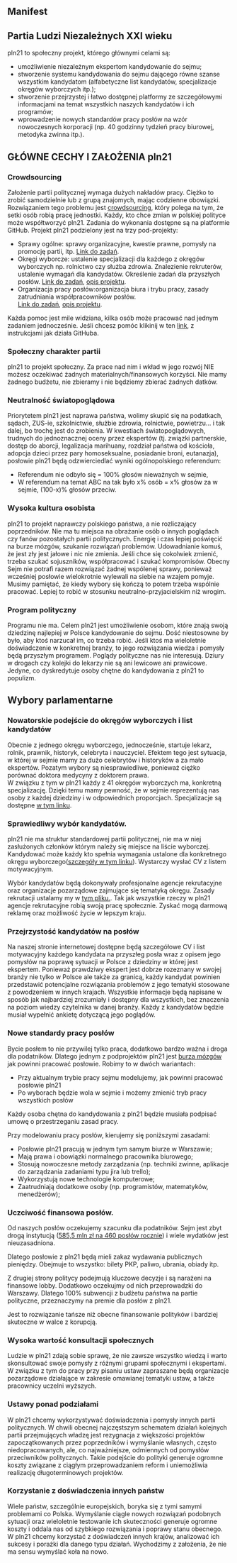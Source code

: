 ## Manifest

## Partia Ludzi Niezależnych XXI wieku
pln21 to społeczny projekt, którego głównymi celami są:

- umożliwienie niezależnym ekspertom kandydowanie do sejmu;
- stworzenie systemu kandydowania do sejmu dającego równe szanse wszystkim kandydatom (alfabetyczne list kandydatów, specjalizacje okręgów wyborczych itp.);
- stworzenie przejrzystej i łatwo dostępnej platformy ze szczegółowymi informacjami
 na temat wszystkich naszych kandydatów i ich programów;
- wprowadzenie nowych standardów pracy posłów na wzór nowoczesnych korporacji (np. 40 godzinny tydzień pracy biurowej, metodyka zwinna itp.).

## GŁÓWNE CECHY I ZAŁOŻENIA pln21

### Crowdsourcing

Założenie partii politycznej wymaga dużych nakładów pracy. Ciężko to zrobić samodzielnie lub z grupą znajomych, mając codzienne obowiązki. Rozwiązaniem tego problemu jest [crowdsourcing](https://pl.wikipedia.org/wiki/Crowdsourcing), który polega na tym, że setki osób robią pracę jednostki. 
Każdy, kto chce zmian w polskiej polityce może współtworzyć pln21. Zadania do 
wykonania dostępne są na platformie GitHub. Projekt pln21 podzielony jest na trzy pod-projekty:

* Sprawy ogólne: sprawy organizacyjne, kwestie prawne, pomysły na promocję partii, itp. [Link do zadań](https://github.com/PartiaLudziNiezaleznych21/PLN21/issues).
* Okręgi wyborcze: ustalenie specjalizacji dla każdego z okręgów wyborczych np. rolnictwo czy służba zdrowia. 
Znalezienie rekruterów, ustalenie wymagań dla kandydatów. Określenie zadań dla przyszłych posłów.
 [Link do zadań](https://github.com/PartiaLudziNiezaleznych21/OkregiWyborcze/issues), [opis projektu](https://github.com/PartiaLudziNiezaleznych21/OkregiWyborcze).
* Organizacja pracy posłów:organizacja biura i trybu pracy, zasady zatrudniania współpracowników posłów.  
  [Link do zadań](https://github.com/PartiaLudziNiezaleznych21/PracaPoslow/issues), [opis projektu](https://github.com/PartiaLudziNiezaleznych21/PracaPoslow).

Każda pomoc jest mile widziana, kilka osób może pracować nad jednym zadaniem jednocześnie. 
Jeśli chcesz pomóc klikinij w ten [link](https://github.com/PartiaLudziNiezaleznych21/PLN21/blob/master/JakEdytowacPliki.md), z instrukcjami jak działa GitHuba. 


### Społeczny charakter partii
pln21 to projekt społeczny. Za prace nad nim i wkład w jego rozwój NIE możesz oczekiwać żadnych materialnych/finansowych korzyści. Nie mamy żadnego budżetu, nie zbieramy i nie będziemy zbierać żadnych datków.

### Neutralność światopoglądowa
Priorytetem pln21 jest naprawa państwa, wolimy skupić się na podatkach, sądach, ZUS-ie, szkolnictwie, służbie zdrowia, rolnictwie, powietrzu… i tak dalej, bo trochę jest do zrobienia.
W kwestiach światopoglądowych, trudnych do jednoznacznej oceny przez ekspertów (tj. związki partnerskie, dostęp do aborcji, legalizacja marihuany, rozdział państwa od kościoła, adopcja dzieci przez pary homoseksualne, posiadanie broni, eutanazja), posłowie pln21 będą odzwierciedlać wyniki ogólnopolskiego referendum:
* Referendum nie odbyło się = 100% głosów nieważnych w sejmie,
* W referendum na temat ABC na tak było x% osób  = x% głosów za  w sejmie, (100-x)% głosów przeciw.

### Wysoka kultura osobista
pln21 to projekt naprawczy polskiego państwa, a nie rozliczający poprzedników. Nie ma tu miejsca na obrażanie osób o innych poglądach czy fanów pozostałych partii politycznych. Energię i czas lepiej poświęcić na burze mózgów, szukanie rozwiązań problemów. Udowadnianie komuś, że jest zły jest jałowe i nic nie zmienia. Jeśli chce się cokolwiek zmienić, trzeba szukać sojuszników, współpracować i szukać kompromisów. Obecny Sejm nie potrafi razem rozwiązać żadnej wspólenej sprawy, ponieważ wcześniej posłowie wielokrotnie wylewali na siebie na wzajem pomyje. Musimy pamiętać, że kiedy wybory się kończą to potem trzeba wspólnie pracować. Lepiej to robić w stosunku neutralno-przyjacielskim niż wrogim.

### Program polityczny
Programu nie ma. Celem pln21 jest umożliwienie osobom, które znają swoją dziedzinę najlepiej w Polsce
kandydowanie do sejmu. Dość niestosowne by było, aby ktoś narzucał im, co trzeba robić. Jeśli ktoś ma wieloletnie doświadczenie w konkretnej branży,  to jego rozwiązania wiedza i pomysły będą  przyszłym programem.
Poglądy polityczne nas nie interesują. Dziury w drogach czy kolejki do lekarzy nie są ani lewicowe ani prawicowe.
Jedyne, co dyskredytuje osoby chętne do kandydowania z pln21 to populizm.


## Wybory parlamentarne

### Nowatorskie podejście do okręgów wyborczych i list kandydatów
Obecnie z jednego okręgu wyborczego, jednocześnie, startuje lekarz, rolnik, prawnik, historyk, celebryta i nauczyciel. 
Efektem tego jest sytuacja, w której w sejmie mamy za dużo celebrytów i historyków
a za mało ekspertów. Pozatym wybory są niesprawiedliwe, ponieważ ciężko porównać doktora medycyny z doktorem prawa.  
W związku z tym w pln21 każdy z 41 okręgów wyborczych ma, konkretną specjalizację. Dzięki temu mamy pewność, że w sejmie 
reprezentują nas osoby z każdej dziedziny i w odpowiednich proporcjach.
Specjalizacje są dostępne [w tym linku](https://github.com/PartiaLudziNiezaleznych21/OkregiWyborcze/blob/master/Specjalizacje%20Okr%C4%99g%C3%B3w%20Wyborczych.md).

### Sprawiedliwy wybór kandydatów.

pln21 nie ma struktur standardowej partii politycznej, 
nie ma w niej zasłużonych członków którym należy się miejsce na liście wyborczej. 
Kandydować może każdy kto spełnia wymagania ustalone dla konkretnego okręgu 
wyborczego([szczegóły w tym linku](https://github.com/PartiaLudziNiezaleznych21/OkregiWyborcze)). 
Wystarczy wysłać CV z listem motywacyjnym. 

Wybór kandydatów będą dokonywały profesjonalne agencje rekrutacyjne oraz organizacje 
pozarządowe zajmujące się tematyką okręgu. Zasady rekrutacji ustalamy my w 
[tym pliku.](https://github.com/PartiaLudziNiezaleznych21/OkregiWyborcze/blob/master/ZasadyRekrutacji.md). 
Tak jak wszystkie rzeczy w pln21 agencje rekrutacyjne robią swoją pracę społecznie.
Zyskać mogą darmową reklamę oraz możliwość życie w lepszym kraju.

### Przejrzystość kandydatów na posłów
Na naszej stronie internetowej dostępne będą szczegółowe CV i list motywacyjny każdego kandydata na przyszłeg
posła wraz z opisem jego pomysłów na poprawę sytuacji w Polsce z dziedziny w której jest ekspertem. 
Ponieważ prawdziwy ekspert jest dobrze rozeznany w swojej branży nie tylko w Polsce ale także za granicą, 
każdy kandydat powinien przedstawić potencjalne rozwiązania problemów z jego tematyki stosowane z 
powodzeniem w innych krajach. 
Wszystkie informacje będą napisane w sposób jak najbardziej zrozumiały i 
dostępny dla wszystkich, bez znaczenia na poziom wiedzy czytelnika w danej branży. 
Każdy z kandydatów będzie musiał wypełnić ankietę dotyczącą jego poglądów.  


### Nowe standardy pracy posłów

Bycie posłem to nie przywilej tylko praca, dodatkowo bardzo ważna i droga dla podatników. Dlatego jednym z podprojektów pln21 jest [burza mózgów](https://github.com/PartiaLudziNiezwleznych21/OkregiWyborcze) jak powinni pracować posłowie. Robimy to w dwóch wariantach:
* Przy aktualnym trybie pracy sejmu modelujemy, jak powinni pracować posłowie pln21
* Po wyborach będzie wola w sejmie i możemy zmienić tryb pracy wszystkich posłów

Każdy osoba chętna do kandydowania z pln21 będzie musiała podpisać umowę o przestrzeganiu zasad pracy. 

Przy modelowaniu pracy posłów, kierujemy się poniższymi zasadami:
* Posłowie pln21 pracują w jednym tym samym biurze w Warszawie;
* Mają prawa i obowiązki normalnego pracownika biurowego;
* Stosują nowoczesne metody zarządzania (np. techniki zwinne, aplikacje do zarządzania zadaniami typu jira lub trello);
* Wykorzystują nowe technologie komputerowe;
* Zaatrudniają dodatkowe osoby (np. programistów, matematyków, menedżerów);


### Uczciwość finansowa posłów.
Od naszych posłów oczekujemy szacunku dla podatników. Sejm jest zbyt drogą instytucją ([585,5 mln zł na 460 posłów rocznie](http://www.sejm.gov.pl/Sejm8.nsf/komunikat.xsp?documentId=79E43337826C3C2BC12582E20036924F)) i wiele wydatków jest nieuzasadniona.

Dlatego posłowie z pln21 będą mieli zakaz wydawania publicznych pieniędzy.
Obejmuje to wszystko: bilety PKP, paliwo, ubrania, obiady itp.

Z drugiej strony politycy podejmują kluczowe decyzje i są narażeni na finansowe lobby.
Dodatkowo oczekujmy od nich przeprowadzki do Warszawy.
Dlatego 100% subwencji z budżetu państwa na partie polityczne, przeznaczymy na premie dla posłów z pln21.

Jest to rozwiązanie tańsze niż obecne finansowanie polityków i bardziej skuteczne w walce z korupcją.

### Wysoka wartość konsultacji społecznych
Ludzie w pln21 zdają sobie sprawę, że nie zawsze wszystko wiedzą i warto skonsultować swoje pomysły z różnymi grupami społecznymi i ekspertami. W związku z tym do pracy przy pisaniu ustaw zapraszane będą organizacje pozarządowe działające w zakresie omawianej tematyki ustaw, a także pracownicy uczelni wyższych.

### Ustawy ponad podziałami
W pln21 chcemy wykorzystywać doświadczenia i pomysły innych partii politycznych. W chwili obecnej najczęstszym schematem działań kolejnych partii przejmujących władzę jest rezygnacja z większości projektów zapoczątkowanych przez poprzedników i wymyślanie własnych, często niedopracowanych, ale, co najważniejsze, odmiennych od pomysłów przeciwników politycznych. Takie podejście do polityki generuje ogromne koszty związane z ciągłym przeprowadzaniem reform i uniemożliwia realizację długoterminowych projektów.

### Korzystanie z doświadczenia innych państw
Wiele państw, szczególnie europejskich, boryka się z tymi samymi problemami co Polska.
Wymyślanie ciągle nowych rozwiązań podobnych sytuacji oraz wieloletnie testowanie ich skuteczności
generuje ogromne koszty i oddala nas od szybkiego rozwiązania i poprawy stanu obecnego.
W pln21 chcemy korzystać z doświadczeń innych krajów,
analizować ich sukcesy i porażki dla danego typu działań.
Wychodzimy z założenia, że nie ma sensu wymyślać koła na nowo.

